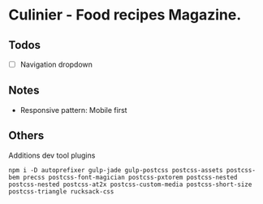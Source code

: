 # Culinier - Food recipes Magazine.

## Todos

- [ ] Navigation dropdown

## Notes

* Responsive pattern: Mobile first

## Others

Additions dev tool plugins

```
npm i -D autoprefixer gulp-jade gulp-postcss postcss-assets postcss-bem precss postcss-font-magician postcss-pxtorem postcss-nested postcss-nested postcss-at2x postcss-custom-media postcss-short-size postcss-triangle rucksack-css
```
